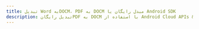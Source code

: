 ---title: تبدیل Word بهDOCM، PDF به DOCM مبدل رایگان یا Android SDKdescription: تبدیل رایگانPDF به DOCM با استفاده از Android Cloud APIs & SDK. همچنین اسناد Microsoft Word و OpenOffice را در Cloud ایجاد، ویرایش و رندر کنید.---